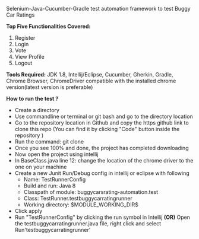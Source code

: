 Selenium-Java-Cucumber-Gradle test automation framework to test Buggy Car Ratings

**Top Five Functionalities Covered:**

1. Register
2. Login
3. Vote
4. View Profile
5. Logout


**Tools Required:** JDK 1.8, Intellij/Eclipse, Cucumber, Gherkin, Gradle, Chrome Browser, ChromeDriver compatible with the installed chrome version(latest version is preferable)

**How to run the test ?**
- Create a directory
- Use commandline or terminal or git bash and go to the directory location 
- Go to the repository location in Github and copy the https github link to clone this repo (You can find it by clicking "Code" button inside the repository )
- Run the command:  git clone <copiedlink>
- Once you see 100% and done, the project has completed downloading
- Now open the project using intellij
- In BaseClass.java line 12: change the location of the chrome driver to the one on your machine
- Create a new Junit Run/Debug config in intellij or eclipse with following
    - Name: TestRunnerConfig
    - Build and run: Java 8
    - Classpath of module: buggycarsrating-automation.test
    - Class: TestRunner.testbuggycarratingrunner
    - Working directory: \$MODULE_WORKING_DIR\$
- Click apply
- Run "TestRunnerConfig" by clicking the run symbol in Intellij  **(OR)** 
  Open the testbuggycarratingrunner.java file, right click and select  Run'testbuggycarratingrunner'




